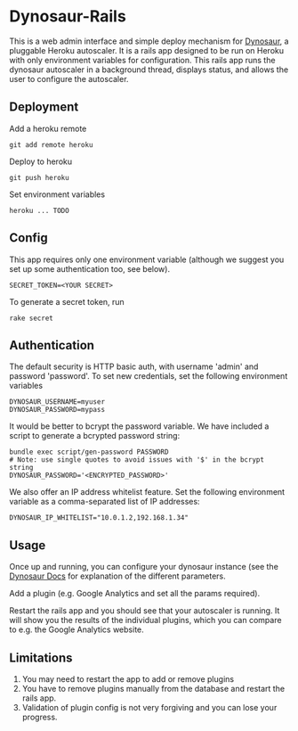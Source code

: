 # Dynosaur-Rails

This is a web admin interface and simple deploy mechanism for 
[Dynosaur](http://github.com/harrystech/dynosaur"), a pluggable Heroku
autoscaler. It is a rails app designed to be run on Heroku with only environment
variables for configuration. This rails app runs the dynosaur autoscaler in a
background thread, displays status, and allows the user to configure the
autoscaler.

## Deployment

Add a heroku remote

	git add remote heroku

Deploy to heroku

    git push heroku

Set environment variables

	heroku ... TODO

## Config

This app requires only one environment variable (although we suggest you set up
some authentication too, see below).


    SECRET_TOKEN=<YOUR SECRET>

To generate a secret token, run

    rake secret

## Authentication

The default security is HTTP basic auth, with username 'admin' and password
'password'. To set new credentials, set the following environment variables

    DYNOSAUR_USERNAME=myuser
    DYNOSAUR_PASSWORD=mypass

It would be better to bcrypt the password variable. We have included a script to
generate a bcrypted password string:

    bundle exec script/gen-password PASSWORD
    # Note: use single quotes to avoid issues with '$' in the bcrypt string
    DYNOSAUR_PASSWORD='<ENCRYPTED_PASSWORD>'

We also offer an IP address whitelist feature. Set the following environment
variable as a comma-separated list of IP addresses:

    DYNOSAUR_IP_WHITELIST="10.0.1.2,192.168.1.34"

## Usage

Once up and running, you can configure your dynosaur instance (see the
[Dynosaur Docs](http://github.com/harrystech/dynosaur) for explanation of the
different parameters.

Add a plugin (e.g. Google Analytics and set all the params required).

Restart the rails app and you should see that your autoscaler is running. It
will show you the results of the individual plugins, which you can compare to
e.g. the Google Analytics website.

## Limitations

1. You may need to restart the app to add or remove plugins
1. You have to remove plugins manually from the database and restart the rails
   app.
1. Validation of plugin config is not very forgiving and you can lose your
   progress.

